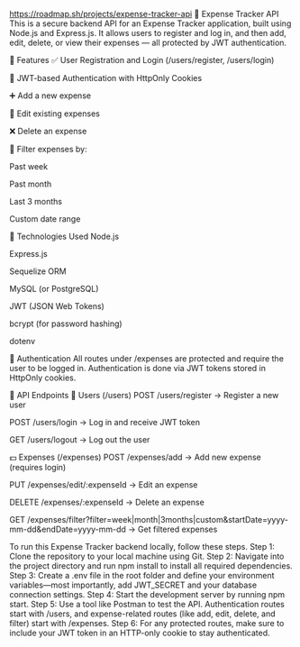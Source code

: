 https://roadmap.sh/projects/expense-tracker-api
💸 Expense Tracker API
This is a secure backend API for an Expense Tracker application, built using Node.js and Express.js. It allows users to register and log in, and then add, edit, delete, or view their expenses — all protected by JWT authentication.

🚀 Features
✅ User Registration and Login (/users/register, /users/login)

🔐 JWT-based Authentication with HttpOnly Cookies

➕ Add a new expense

📝 Edit existing expenses

❌ Delete an expense

📅 Filter expenses by:

Past week

Past month

Last 3 months

Custom date range

🧠 Technologies Used
Node.js

Express.js

Sequelize ORM

MySQL (or PostgreSQL)

JWT (JSON Web Tokens)

bcrypt (for password hashing)

dotenv

🔐 Authentication
All routes under /expenses are protected and require the user to be logged in. Authentication is done via JWT tokens stored in HttpOnly cookies.

📂 API Endpoints
👤 Users (/users)
POST /users/register → Register a new user

POST /users/login → Log in and receive JWT token

GET /users/logout → Log out the user

💵 Expenses (/expenses)
POST /expenses/add → Add new expense (requires login)

PUT /expenses/edit/:expenseId → Edit an expense

DELETE /expenses/:expenseId → Delete an expense

GET /expenses/filter?filter=week|month|3months|custom&startDate=yyyy-mm-dd&endDate=yyyy-mm-dd → Get filtered expenses

To run this Expense Tracker backend locally, follow these steps.
Step 1: Clone the repository to your local machine using Git.
Step 2: Navigate into the project directory and run npm install to install all required dependencies.
Step 3: Create a .env file in the root folder and define your environment variables—most importantly, add JWT_SECRET and your database connection settings.
Step 4: Start the development server by running npm start.
Step 5: Use a tool like Postman to test the API. Authentication routes start with /users, and expense-related routes (like add, edit, delete, and filter) start with /expenses.
Step 6: For any protected routes, make sure to include your JWT token in an HTTP-only cookie to stay authenticated.

